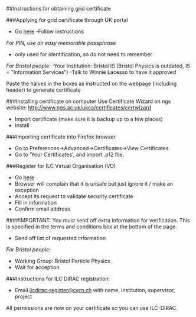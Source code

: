 ##Instructions for obtaining grid certificate

###Applying for grid certificate through UK portal
- Go [here](https://portal.ca.grid-support.ac.uk/caportal/)
-Follow instructions

*For PIN, use an easy memorable passphrase*
- only used for identification, so do not need to remember

*For Bristol people:*
-Your Institution: Bristol IS (Bristol Physics is outdated, IS = "Information Services")
-Talk to Winnie Lacesso to have it approved

Paste the halves in the boxes as instructed on the webpage (including header) to generate certificate

###Installing certificate on computer
Use Certificate Wizard on ngs website: http://www.ngs.ac.uk/ukca/certificates/certwizard
- Import certificate (make sure it is backup up to a few places)
- Install

###Importing certificate into Firefox browser
- Go to Preferences->Advanced->Certificates->View Certificates
- Go to 'Your Certificates', and import .p12 file.

###Register for ILC Virtual Organisation (VO)

- Go [here](https://grid-voms.desy.de:8443/voms/ilc/register/start.action)
- Browser will complain that it is unsafe but just ignore it / make an exception
- Accept its request to validate security certificate
- Fill in information
- Confirm email address

####IMPORTANT:
You must send off extra information for verification. This is specified in the terms and conditions box at the bottom of the page.
- Send off list of requested information

*For Bristol people:*
- Working Group: Bristol Particle Physics
- Wait for acception

###Instructions for ILC DIRAC registration:
- Email ilcdirac-register@cern.ch with name, institution, supervisor, project

All permissions are now on your certificate so you can use ILC-DIRAC.
